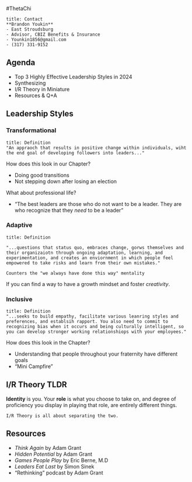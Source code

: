 #ThetaChi 

```ad-summary
title: Contact
**Brandon Youkin**
- East Stroudsburg
- Advisor, CBIZ Benefits & Insurance
- Younkin1856@gmail.com
- (317) 331-9152

```

## Agenda

- Top 3 Highly Effective Leadership Styles in 2024
- Synthesizing
- I/R Theory in Miniature
- Resources & Q+A

## Leadership Styles

### Transformational

```ad-note
title: Definition
"An appraoch that results in positive change within individuals, wiht the end goal of developing followers into leaders..."
```

How does this look in our Chapter?
- Doing good transitions
- Not stepping down after losing an election

What about professional life?
- “The best leaders are those who do not want to be a leader. They are who recognize that they *need* to be a leader”

### Adaptive

```ad-summary
title: Definition

"...questions that status quo, embraces change, gorws themselves and their organizaiotn through ongoing adaptation, learning, and experimentation, and creates an enviornment in which people feel empowered to take risks and learn from their own mistakes."
```

```ad-important
Counters the "we always have done this way" mentality
```

If you can find a way to have a growth mindset and foster *creativity*.

### Inclusive

```ad-summary
title: Definition
"...seeks to build empathy, facilitate various leanring styles and preferences, and establsih rapport. You also need to commit to recognizing bias when it occurs and being culturally intelligent, so you can develop stronger working relationshiops with your employees."
```

How does this look in the Chapter?
- Understanding that people throughout your fraternity have different goals
- “Mini Campfire”

## I/R Theory TLDR

**Identity** is you. Your **role** is what you choose to take on, and degree of proficiency you display in playing that role, are entirely different things. 

```ad-note
I/R Theory is all about separating the two.
```

## Resources

- *Think Again* by Adam Grant
- *Hidden Potential* by Adam Grant
- *Games People Play* by Eric Berne, M.D
- *Leaders Eat Last* by Simon Sinek
- “Rethinking” podcast by Adam Grant





